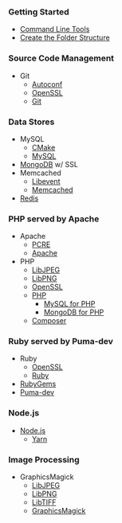 ### Getting Started

- [Command Line Tools](/started-cli/)
- [Create the Folder Structure](/started-folders/)

### Source Code Management

- Git
	- [Autoconf](/autoconf/)
	- [OpenSSL](/openssl/)
	- [Git](/git/)

### Data Stores

- MySQL
	- [CMake](/cmake/)
	- [MySQL](/mysql/)
- [MongoDB](/mongodb/) w/ SSL
- Memcached
	- [Libevent](/libevent/)
	- [Memcached](/memcached/)
- [Redis](/redis/)

### PHP served by Apache
- Apache
	- [PCRE](/pcre/)
	- [Apache](/apache/)
- PHP
	- [LibJPEG](/libjpeg/)
	- [LibPNG](/libpng/)
	- [OpenSSL](/openssl/)
	- [PHP](/php/)
		- [MySQL for PHP](/php-mysql/)
		- [MongoDB for PHP](/php-mongodb/)
	- [Composer](/composer/)

### Ruby served by Puma-dev

- Ruby
	- [OpenSSL](/openssl/)
	- [Ruby](/ruby/)
- [RubyGems](/rubygems/)
- [Puma-dev](/puma-dev/)

### Node.js

- [Node.js](/nodejs/)
	- [Yarn](/nodejs-yarn/)

### Image Processing

- GraphicsMagick
	- [LibJPEG](/libjpeg/)
	- [LibPNG](/libpng/)
	- [LibTIFF](/libtiff/)
	- [GraphicsMagick](/graphicsmagick/)
